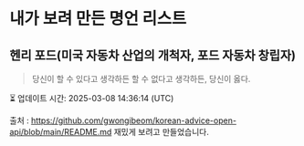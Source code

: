 # 내가 보려 만든 명언 리스트

##  헨리 포드(미국 자동차 산업의 개척자, 포드 자동차 창립자)
> 당신이 할 수 있다고 생각하든 할 수 없다고 생각하든, 당신이 옳다.


⏳ 업데이트 시간: 2025-03-08 14:36:14 (UTC)

출처 : https://github.com/gwongibeom/korean-advice-open-api/blob/main/README.md
재밌게 보려고 만들었습니다.
